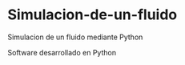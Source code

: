 # Simulacion-de-un-fluido

Simulacion de un fluido mediante Python

Software desarrollado en Python
